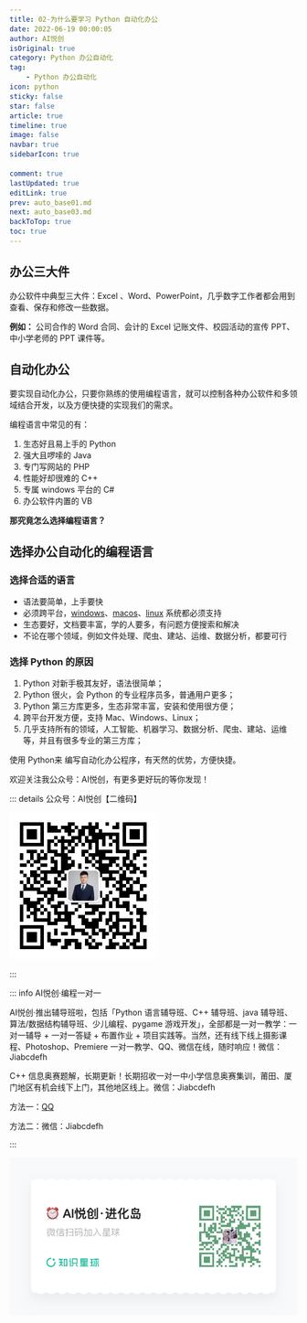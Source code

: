 ```yaml
---
title: 02-为什么要学习 Python 自动化办公
date: 2022-06-19 00:00:05
author: AI悦创
isOriginal: true
category: Python 办公自动化
tag:
    - Python 办公自动化
icon: python
sticky: false
star: false
article: true
timeline: true
image: false
navbar: true
sidebarIcon: true

comment: true
lastUpdated: true
editLink: true
prev: auto_base01.md
next: auto_base03.md
backToTop: true
toc: true
---
```


## 办公三大件

办公软件中典型三大件：Excel 、Word、PowerPoint，几乎数字工作者都会用到查看、保存和修改一些数据。

**例如：** 公司合作的 Word 合同、会计的 Excel 记账文件、校园活动的宣传 PPT、中小学老师的 PPT 课件等。

## 自动化办公

要实现自动化办公，只要你熟练的使用编程语言，就可以控制各种办公软件和多领域结合开发，以及方便快捷的实现我们的需求。

编程语言中常见的有：

1. 生态好且易上手的 Python
2. 强大且啰嗦的 Java
3. 专门写网站的 PHP
4. 性能好却很难的 C++
5. 专属 windows 平台的 C#
6. 办公软件内置的 VB

**那究竟怎么选择编程语言？**

## 选择办公自动化的编程语言

### 选择合适的语言

- 语法要简单，上手要快
- 必须跨平台，[windows](https://baike.baidu.com/item/Windows操作系统/852149?fromtitle=WINDOWS&fromid=165458&fr=aladdin)、[macos](https://baike.baidu.com/item/macOS?fromtitle=Mac+OS&fromid=2840867&fromModule=lemma_search-box)、[linux](https://baike.baidu.com/item/Linux/27050) 系统都必须支持
- 生态要好，文档要丰富，学的人要多，有问题方便搜索和解决
- 不论在哪个领域，例如文件处理、爬虫、建站、运维、数据分析，都要可行

### 选择 Python 的原因

1. Python 对新手极其友好，语法很简单；
2. Python 很火，会 Python 的专业程序员多，普通用户更多；
3. Python 第三方库更多，生态非常丰富，安装和使用很方便；
4. 跨平台开发方便，支持 Mac、Windows、Linux；
5. 几乎支持所有的领域，人工智能、机器学习、数据分析、爬虫、建站、运维等，并且有很多专业的第三方库；

使用 Python来 编写自动化办公程序，有天然的优势，方便快捷。

欢迎关注我公众号：AI悦创，有更多更好玩的等你发现！

::: details 公众号：AI悦创【二维码】

![](/gzh.jpg)

:::

::: info AI悦创·编程一对一

AI悦创·推出辅导班啦，包括「Python 语言辅导班、C++ 辅导班、java 辅导班、算法/数据结构辅导班、少儿编程、pygame 游戏开发」，全部都是一对一教学：一对一辅导 + 一对一答疑 + 布置作业 + 项目实践等。当然，还有线下线上摄影课程、Photoshop、Premiere 一对一教学、QQ、微信在线，随时响应！微信：Jiabcdefh

C++ 信息奥赛题解，长期更新！长期招收一对一中小学信息奥赛集训，莆田、厦门地区有机会线下上门，其他地区线上。微信：Jiabcdefh

方法一：[QQ](http://wpa.qq.com/msgrd?v=3&uin=1432803776&site=qq&menu=yes)

方法二：微信：Jiabcdefh

:::

![](/zsxq.jpg)













